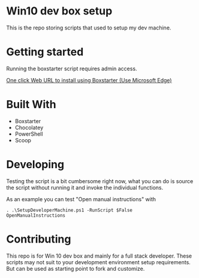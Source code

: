 # Win10 dev box setup

This is the repo storing scripts that used to setup my dev machine.

# Getting started

Running the boxstarter script requires admin access.

[One click Web URL to install using Boxstarter (Use Microsoft Edge)](http://boxstarter.org/package/url?https://raw.githubusercontent.com/dignite/win10-dev-box-setup/master/SetupDeveloperMachine.ps1)

# Built With

- Boxstarter
- Chocolatey
- PowerShell
- Scoop

# Developing

Testing the script is a bit cumbersome right now, what you can do is source the script without running it and invoke the individual functions.

As an example you can test "Open manual instructions" with

    . .\SetupDeveloperMachine.ps1 -RunScript $False
    OpenManualInstructions

# Contributing

This repo is for Win 10 dev box and mainly for a full stack developer. These scripts may not suit to your development environment setup requirements. But can be used as starting point to fork and customize.
